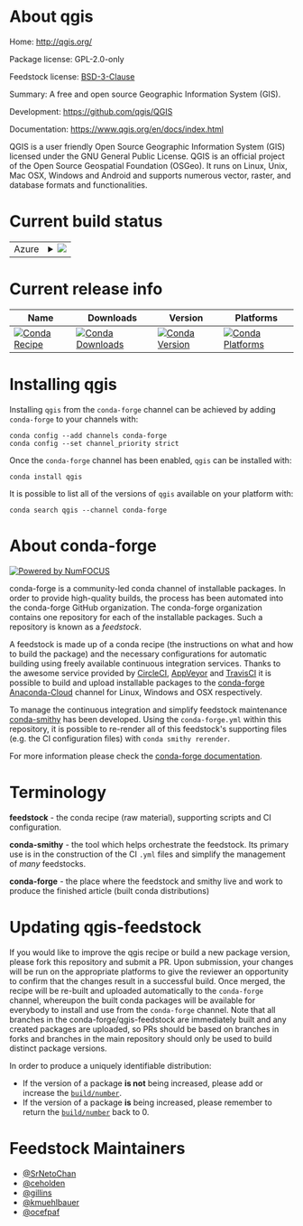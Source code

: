 About qgis
==========

Home: http://qgis.org/

Package license: GPL-2.0-only

Feedstock license: [BSD-3-Clause](https://github.com/conda-forge/qgis-feedstock/blob/master/LICENSE.txt)

Summary: A free and open source Geographic Information System (GIS).

Development: https://github.com/qgis/QGIS

Documentation: https://www.qgis.org/en/docs/index.html

QGIS is a user friendly Open Source Geographic Information System (GIS)
licensed under the GNU General Public License. QGIS is an official
project of the Open Source Geospatial Foundation (OSGeo). It runs on
Linux, Unix, Mac OSX, Windows and Android and supports numerous vector,
raster, and database formats and functionalities.


Current build status
====================


<table>
    
  <tr>
    <td>Azure</td>
    <td>
      <details>
        <summary>
          <a href="https://dev.azure.com/conda-forge/feedstock-builds/_build/latest?definitionId=4674&branchName=master">
            <img src="https://dev.azure.com/conda-forge/feedstock-builds/_apis/build/status/qgis-feedstock?branchName=master">
          </a>
        </summary>
        <table>
          <thead><tr><th>Variant</th><th>Status</th></tr></thead>
          <tbody><tr>
              <td>linux_64_python3.7.____cpython</td>
              <td>
                <a href="https://dev.azure.com/conda-forge/feedstock-builds/_build/latest?definitionId=4674&branchName=master">
                  <img src="https://dev.azure.com/conda-forge/feedstock-builds/_apis/build/status/qgis-feedstock?branchName=master&jobName=linux&configuration=linux_64_python3.7.____cpython" alt="variant">
                </a>
              </td>
            </tr><tr>
              <td>linux_64_python3.8.____cpython</td>
              <td>
                <a href="https://dev.azure.com/conda-forge/feedstock-builds/_build/latest?definitionId=4674&branchName=master">
                  <img src="https://dev.azure.com/conda-forge/feedstock-builds/_apis/build/status/qgis-feedstock?branchName=master&jobName=linux&configuration=linux_64_python3.8.____cpython" alt="variant">
                </a>
              </td>
            </tr><tr>
              <td>linux_64_python3.9.____cpython</td>
              <td>
                <a href="https://dev.azure.com/conda-forge/feedstock-builds/_build/latest?definitionId=4674&branchName=master">
                  <img src="https://dev.azure.com/conda-forge/feedstock-builds/_apis/build/status/qgis-feedstock?branchName=master&jobName=linux&configuration=linux_64_python3.9.____cpython" alt="variant">
                </a>
              </td>
            </tr><tr>
              <td>osx_64_python3.7.____cpython</td>
              <td>
                <a href="https://dev.azure.com/conda-forge/feedstock-builds/_build/latest?definitionId=4674&branchName=master">
                  <img src="https://dev.azure.com/conda-forge/feedstock-builds/_apis/build/status/qgis-feedstock?branchName=master&jobName=osx&configuration=osx_64_python3.7.____cpython" alt="variant">
                </a>
              </td>
            </tr><tr>
              <td>osx_64_python3.8.____cpython</td>
              <td>
                <a href="https://dev.azure.com/conda-forge/feedstock-builds/_build/latest?definitionId=4674&branchName=master">
                  <img src="https://dev.azure.com/conda-forge/feedstock-builds/_apis/build/status/qgis-feedstock?branchName=master&jobName=osx&configuration=osx_64_python3.8.____cpython" alt="variant">
                </a>
              </td>
            </tr><tr>
              <td>osx_64_python3.9.____cpython</td>
              <td>
                <a href="https://dev.azure.com/conda-forge/feedstock-builds/_build/latest?definitionId=4674&branchName=master">
                  <img src="https://dev.azure.com/conda-forge/feedstock-builds/_apis/build/status/qgis-feedstock?branchName=master&jobName=osx&configuration=osx_64_python3.9.____cpython" alt="variant">
                </a>
              </td>
            </tr><tr>
              <td>win_64_python3.7.____cpython</td>
              <td>
                <a href="https://dev.azure.com/conda-forge/feedstock-builds/_build/latest?definitionId=4674&branchName=master">
                  <img src="https://dev.azure.com/conda-forge/feedstock-builds/_apis/build/status/qgis-feedstock?branchName=master&jobName=win&configuration=win_64_python3.7.____cpython" alt="variant">
                </a>
              </td>
            </tr><tr>
              <td>win_64_python3.8.____cpython</td>
              <td>
                <a href="https://dev.azure.com/conda-forge/feedstock-builds/_build/latest?definitionId=4674&branchName=master">
                  <img src="https://dev.azure.com/conda-forge/feedstock-builds/_apis/build/status/qgis-feedstock?branchName=master&jobName=win&configuration=win_64_python3.8.____cpython" alt="variant">
                </a>
              </td>
            </tr><tr>
              <td>win_64_python3.9.____cpython</td>
              <td>
                <a href="https://dev.azure.com/conda-forge/feedstock-builds/_build/latest?definitionId=4674&branchName=master">
                  <img src="https://dev.azure.com/conda-forge/feedstock-builds/_apis/build/status/qgis-feedstock?branchName=master&jobName=win&configuration=win_64_python3.9.____cpython" alt="variant">
                </a>
              </td>
            </tr>
          </tbody>
        </table>
      </details>
    </td>
  </tr>
</table>

Current release info
====================

| Name | Downloads | Version | Platforms |
| --- | --- | --- | --- |
| [![Conda Recipe](https://img.shields.io/badge/recipe-qgis-green.svg)](https://anaconda.org/conda-forge/qgis) | [![Conda Downloads](https://img.shields.io/conda/dn/conda-forge/qgis.svg)](https://anaconda.org/conda-forge/qgis) | [![Conda Version](https://img.shields.io/conda/vn/conda-forge/qgis.svg)](https://anaconda.org/conda-forge/qgis) | [![Conda Platforms](https://img.shields.io/conda/pn/conda-forge/qgis.svg)](https://anaconda.org/conda-forge/qgis) |

Installing qgis
===============

Installing `qgis` from the `conda-forge` channel can be achieved by adding `conda-forge` to your channels with:

```
conda config --add channels conda-forge
conda config --set channel_priority strict
```

Once the `conda-forge` channel has been enabled, `qgis` can be installed with:

```
conda install qgis
```

It is possible to list all of the versions of `qgis` available on your platform with:

```
conda search qgis --channel conda-forge
```


About conda-forge
=================

[![Powered by
NumFOCUS](https://img.shields.io/badge/powered%20by-NumFOCUS-orange.svg?style=flat&colorA=E1523D&colorB=007D8A)](https://numfocus.org)

conda-forge is a community-led conda channel of installable packages.
In order to provide high-quality builds, the process has been automated into the
conda-forge GitHub organization. The conda-forge organization contains one repository
for each of the installable packages. Such a repository is known as a *feedstock*.

A feedstock is made up of a conda recipe (the instructions on what and how to build
the package) and the necessary configurations for automatic building using freely
available continuous integration services. Thanks to the awesome service provided by
[CircleCI](https://circleci.com/), [AppVeyor](https://www.appveyor.com/)
and [TravisCI](https://travis-ci.com/) it is possible to build and upload installable
packages to the [conda-forge](https://anaconda.org/conda-forge)
[Anaconda-Cloud](https://anaconda.org/) channel for Linux, Windows and OSX respectively.

To manage the continuous integration and simplify feedstock maintenance
[conda-smithy](https://github.com/conda-forge/conda-smithy) has been developed.
Using the ``conda-forge.yml`` within this repository, it is possible to re-render all of
this feedstock's supporting files (e.g. the CI configuration files) with ``conda smithy rerender``.

For more information please check the [conda-forge documentation](https://conda-forge.org/docs/).

Terminology
===========

**feedstock** - the conda recipe (raw material), supporting scripts and CI configuration.

**conda-smithy** - the tool which helps orchestrate the feedstock.
                   Its primary use is in the construction of the CI ``.yml`` files
                   and simplify the management of *many* feedstocks.

**conda-forge** - the place where the feedstock and smithy live and work to
                  produce the finished article (built conda distributions)


Updating qgis-feedstock
=======================

If you would like to improve the qgis recipe or build a new
package version, please fork this repository and submit a PR. Upon submission,
your changes will be run on the appropriate platforms to give the reviewer an
opportunity to confirm that the changes result in a successful build. Once
merged, the recipe will be re-built and uploaded automatically to the
`conda-forge` channel, whereupon the built conda packages will be available for
everybody to install and use from the `conda-forge` channel.
Note that all branches in the conda-forge/qgis-feedstock are
immediately built and any created packages are uploaded, so PRs should be based
on branches in forks and branches in the main repository should only be used to
build distinct package versions.

In order to produce a uniquely identifiable distribution:
 * If the version of a package **is not** being increased, please add or increase
   the [``build/number``](https://docs.conda.io/projects/conda-build/en/latest/resources/define-metadata.html#build-number-and-string).
 * If the version of a package **is** being increased, please remember to return
   the [``build/number``](https://docs.conda.io/projects/conda-build/en/latest/resources/define-metadata.html#build-number-and-string)
   back to 0.

Feedstock Maintainers
=====================

* [@SrNetoChan](https://github.com/SrNetoChan/)
* [@ceholden](https://github.com/ceholden/)
* [@gillins](https://github.com/gillins/)
* [@kmuehlbauer](https://github.com/kmuehlbauer/)
* [@ocefpaf](https://github.com/ocefpaf/)

